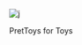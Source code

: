 
![j](https://user-images.githubusercontent.com/40209471/187059606-d24244bd-647a-4172-98bd-91e65d8388ff.jpeg)

<p align="left">
PretToys for Toys
</p>
